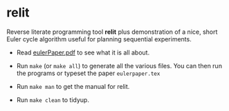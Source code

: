# relit
Reverse literate programming tool **relit** plus demonstration of a nice, short Euler cycle algorithm useful for planning sequential experiments.

* Read [eulerPaper.pdf](https://github.com/haroldthimbleby/relit/blob/master/eulerPaper.pdf) to see what it is all about.

* Run `make` 
  (or `make all`) to generate all the various files. You can then run the programs or typeset the paper `eulerpaper.tex`

* Run `make man` 
  to get the manual for relit.

* Run `make clean` 
  to tidyup.


